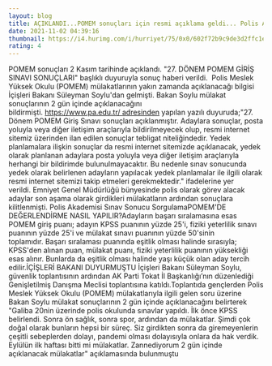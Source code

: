 ```yaml
--- 
layout: blog
title: AÇIKLANDI...POMEM sonuçları için resmi açıklama geldi... Polis Akademisi Sınav Sonucu Sorgulama
date: 2021-11-02 04:39:16
thumbnail: https://i4.hurimg.com/i/hurriyet/75/0x0/602f72b9c9de3d2ffc1e29a6.jpg
rating: 4
---
```

POMEM sonuçları 2 Kasım tarihinde açıklandı. "27. DÖNEM POMEM GİRİŞ SINAVI SONUÇLARI" başlıklı duyuruyla sonuç haberi verildi.  Polis Meslek Yüksek Okulu (POMEM) mülakatlarının yakın zamanda açıklanacağı bilgisi İçişleri Bakanı Süleyman Soylu'dan gelmişti. Bakan Soylu mülakat sonuçlarının 2 gün içinde açıklanacağını bildirmişti. https://www.pa.edu.tr/ adresinden yapılan yazılı duyuruda;"27. Dönem POMEM Giriş Sınavı sonuçları açıklanmıştır. Adaylara sonuçlar, posta yoluyla veya diğer iletişim araçlarıyla bildirilmeyecek olup, resmi internet sitemiz üzerinden ilan edilen sonuçlar tebligat niteliğindedir. Yedek planlamalara ilişkin sonuçlar da resmi internet sitemizde açıklanacak, yedek olarak planlanan adaylara posta yoluyla veya diğer iletişim araçlarıyla herhangi bir bildirimde bulunulmayacaktır. Bu nedenle sınav sonucunda yedek olarak belirlenen adayların yapılacak yedek planlamalar ile ilgili olarak resmi internet sitemizi takip etmeleri gerekmektedir." ifadelerine yer verildi. Emniyet Genel Müdürlüğü bünyesinde polis olarak görev alacak adaylar son aşama olarak girdikleri mülakatların ardından sonuçlara kilitlenmişti. Polis Akademisi Sınav Sonucu SorgulamaPOMEM'DE DEĞERLENDİRME NASIL YAPILIR?Adayların başarı sıralamasına esas POMEM giriş puanı; adayın KPSS puanının yüzde 25'i, fiziki yeterlilik sınavı puanının yüzde 25'i ve mülakat sınavı puanının yüzde 50'sinin toplamıdır. Başarı sıralaması puanında eşitlik olması halinde sırasıyla; KPSS'den alınan puan, mülakat puanı, fiziki yeterlilik puanının yüksekliği esas alınır. Bunlarda da eşitlik olması halinde yaşı küçük olan aday tercih edilir.İÇİŞLERİ BAKANI DUYURMUŞTU İçişleri Bakanı Süleyman Soylu, güvenlik toplantısının ardından AK Parti Tokat İl Başkanlığı’nın düzenlediği Genişletilmiş Danışma Meclisi toplantısına katıldı.Toplantıda gençlerden Polis Meslek Yüksek Okulu (POMEM) mülakatlarıyla ilgili gelen soru üzerine Bakan Soylu mülakat sonuçlarının 2 gün içinde açıklanacağını belirterek "Galiba 20nin üzerinde polis okulunda sınavlar yapıldı. İlk önce KPSS belirlendi. Sonra ön sağlık, sonra spor, ardından da mülakatlar. Şimdi çok doğal olarak bunların hepsi bir süreç. Siz girdikten sonra da giremeyenlerin çeşitli sebeplerden dolayı, pandemi olması dolayısıyla onlara da hak verdik. Eylülün ilk haftası bitti mi mülakatlar. Zannediyorum 2 gün içinde açıklanacak mülakatlar" açıklamasında bulunmuştu  